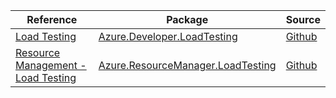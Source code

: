 | Reference | Package | Source |
|---|---|---|
|[Load Testing](developer.loadtesting-readme.md)|[Azure.Developer.LoadTesting](https://www.nuget.org/packages/Azure.Developer.LoadTesting)|[Github](https://github.com/Azure/azure-sdk-for-net/blob/main/sdk/loadtestservice/Azure.Developer.LoadTesting)|
|[Resource Management - Load Testing](resourcemanager.loadtesting-readme.md)|[Azure.ResourceManager.LoadTesting](https://www.nuget.org/packages/Azure.ResourceManager.LoadTesting)|[Github](https://github.com/Azure/azure-sdk-for-net/blob/main/sdk/loadtestservice/Azure.ResourceManager.LoadTesting)|

